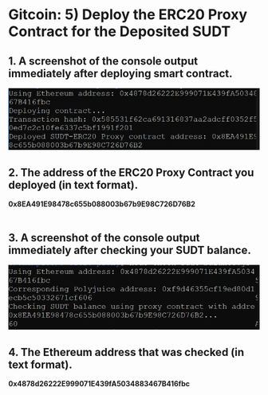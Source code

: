 # Gitcoin: 5) Deploy the ERC20 Proxy Contract for the Deposited SUDT

## 1. A screenshot of the console output immediately after deploying smart contract.

![](1.PNG)

## 2. The address of the ERC20 Proxy Contract you deployed (in text format).

<b>0x8EA491E98478c655b088003b67b9E98C726D76B2</b> <br><br>

## 3. A screenshot of the console output immediately after checking your SUDT balance.

![](2.PNG)

## 4. The Ethereum address that was checked (in text format).

<b>0x4878d26222E999071E439fA5034883467B416fbc</b> <br><br>


    
    
    
    
